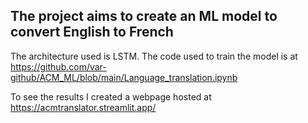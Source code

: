 ## The project aims to create an ML model to convert English to French
The architecture used is LSTM. The code used to train the model is at <https://github.com/var-github/ACM_ML/blob/main/Language_translation.ipynb>

To see the results I created a webpage hosted at <https://acmtranslator.streamlit.app/>
